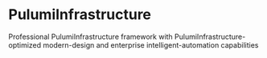 # PulumiInfrastructure
Professional PulumiInfrastructure framework with PulumiInfrastructure-optimized modern-design and enterprise intelligent-automation capabilities

